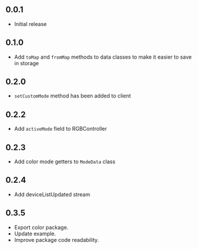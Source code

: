 ## 0.0.1

* Initial release

## 0.1.0

* Add `toMap` and `fromMap` methods to data classes to make it easier to save in storage

## 0.2.0

* `setCustomMode` method has been added to client

## 0.2.2

* Add `activeMode` field to RGBController

## 0.2.3

* Add color mode getters to `ModeData` class

## 0.2.4

* Add deviceListUpdated stream

## 0.3.5

* Export color package.
* Update example.
* Improve package code readability.